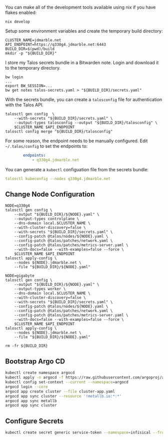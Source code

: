 You can make all of the development tools available using nix if you have flakes enabled:

```
nix develop
```

Setup some environment variables and create the temporary build directory:

```
CLUSTER_NAME=jdmarble.net
API_ENDPOINT=https://q330g4.jdmarble.net:6443
BUILD_DIR=$(pwd)/build
mkdir -p "${BUILD_DIR}"
```

I store my Talos secrets bundle in a Bitwarden note.
Login and download it to the temporary directory.

```
bw login
...
export BW_SESSION=...
bw get notes talos-secrets.yaml > "${BUILD_DIR}/secrets.yaml"
```

With the secrets bundle, you can create a `talosconfig` file for authentication with the Talos API.

```
talosctl gen config  \
    --with-secrets "${BUILD_DIR}/secrets.yaml" \
    --output-types talosconfig --output "${BUILD_DIR}/talosconfig" \
    $CLUSTER_NAME $API_ENDPOINT
talosctl config merge "${BUILD_DIR}/talosconfig"
```

For some reason, the endpoint needs to be manually configured.
Edit `~/.talos/config` to set the endpoints to:

```yaml
        endpoints:
            - q330g4.jdmarble.net
```

You can generate a `kubectl` configuation file from the secrets bundle:

```yaml
talosctl kubeconfig --nodes q330g4.jdmarble.net
```

## Change Node Configuration

```
NODE=q330g4
talosctl gen config \
    --output "${BUILD_DIR}/${NODE}.yaml" \
    --output-types controlplane \
    --dns-domain local.$CLUSTER_NAME \
    --with-cluster-discovery=false \
    --with-secrets "${BUILD_DIR}/secrets.yaml" \
    --config-patch @talos/nodes/${NODE}.yaml \
    --config-patch @talos/patches/network.yaml \
    --config-patch @talos/patches/metrics-server.yaml \
    --with-docs=false --with-examples=false --force \
    $CLUSTER_NAME $API_ENDPOINT
talosctl apply-config \
    --nodes ${NODE}.jdmarble.net \
    --file "${BUILD_DIR}/${NODE}.yaml"
```

```
NODE=gigabyte
talosctl gen config \
    --output "${BUILD_DIR}/${NODE}.yaml" \
    --output-types worker \
    --dns-domain local.$CLUSTER_NAME \
    --with-cluster-discovery=false \
    --with-secrets "${BUILD_DIR}/secrets.yaml" \
    --config-patch @talos/nodes/${NODE}.yaml \
    --config-patch @talos/patches/network.yaml \
    --config-patch @talos/patches/metrics-server.yaml \
    --with-docs=false --with-examples=false --force \
    $CLUSTER_NAME $API_ENDPOINT
talosctl apply-config \
    --nodes ${NODE}.jdmarble.net \
    --file "${BUILD_DIR}/${NODE}.yaml"
```

```
rm -fr ${BUILD_DIR}
```

## Bootstrap Argo CD

```sh
kubectl create namespace argocd
kubectl apply -n argocd -f https://raw.githubusercontent.com/argoproj/argo-cd/stable/manifests/core-install.yaml
kubectl config set-context --current --namespace=argocd
argocd login --core
argocd app create cluster --file cluster-app.yaml
argocd app sync cluster --resource '!metallb.io:*:*'
argocd app sync metallb
argocd app sync cluster
```

## Configure Secrets

```sh
kubectl create secret generic service-token --namespace=infisical --from-literal=infisicalToken=<your-service-token-here>
```